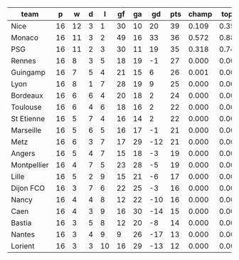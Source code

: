 |    team     | p  | w  | d | l  | gf | ga | gd  | pts | champ | top2  | top3  | top4  |  5-7  | bot4  | bot3  | bot2  |
|-------------|----|----|---|----|----|----|-----|-----|-------|-------|-------|-------|-------|-------|-------|-------|
| Nice        | 16 | 12 | 3 |  1 | 30 | 10 |  20 |  39 | 0.109 | 0.356 | 0.876 | 0.960 | 0.037 | 0.000 | 0.000 | 0.000|
| Monaco      | 16 | 11 | 3 |  2 | 49 | 16 |  33 |  36 | 0.572 | 0.883 | 0.990 | 0.998 | 0.002 | 0.000 | 0.000 | 0.000|
| PSG         | 16 | 11 | 2 |  3 | 30 | 11 |  19 |  35 | 0.318 | 0.741 | 0.974 | 0.994 | 0.006 | 0.000 | 0.000 | 0.000|
| Rennes      | 16 |  8 | 3 |  5 | 18 | 19 |  -1 |  27 | 0.000 | 0.003 | 0.020 | 0.141 | 0.401 | 0.006 | 0.002 | 0.000|
| Guingamp    | 16 |  7 | 5 |  4 | 21 | 15 |   6 |  26 | 0.001 | 0.007 | 0.049 | 0.280 | 0.441 | 0.002 | 0.000 | 0.000|
| Lyon        | 16 |  8 | 1 |  7 | 28 | 19 |   9 |  25 | 0.000 | 0.005 | 0.044 | 0.244 | 0.445 | 0.002 | 0.001 | 0.000|
| Bordeaux    | 16 |  6 | 6 |  4 | 20 | 18 |   2 |  24 | 0.000 | 0.001 | 0.007 | 0.053 | 0.265 | 0.027 | 0.014 | 0.005|
| Toulouse    | 16 |  6 | 4 |  6 | 18 | 16 |   2 |  22 | 0.000 | 0.002 | 0.024 | 0.166 | 0.421 | 0.005 | 0.002 | 0.000|
| St Etienne  | 16 |  5 | 7 |  4 | 16 | 14 |   2 |  22 | 0.000 | 0.001 | 0.008 | 0.070 | 0.299 | 0.017 | 0.008 | 0.002|
| Marseille   | 16 |  5 | 6 |  5 | 16 | 17 |  -1 |  21 | 0.000 | 0.000 | 0.004 | 0.041 | 0.228 | 0.039 | 0.017 | 0.006|
| Metz        | 16 |  6 | 3 |  7 | 17 | 29 | -12 |  21 | 0.000 | 0.000 | 0.000 | 0.007 | 0.060 | 0.189 | 0.111 | 0.054|
| Angers      | 16 |  5 | 4 |  7 | 15 | 18 |  -3 |  19 | 0.000 | 0.000 | 0.002 | 0.019 | 0.148 | 0.078 | 0.041 | 0.018|
| Montpellier | 16 |  4 | 7 |  5 | 23 | 28 |  -5 |  19 | 0.000 | 0.000 | 0.002 | 0.019 | 0.135 | 0.087 | 0.047 | 0.023|
| Lille       | 16 |  5 | 2 |  9 | 15 | 21 |  -6 |  17 | 0.000 | 0.000 | 0.000 | 0.005 | 0.037 | 0.249 | 0.153 | 0.075|
| Dijon FCO   | 16 |  3 | 7 |  6 | 22 | 25 |  -3 |  16 | 0.000 | 0.000 | 0.000 | 0.004 | 0.038 | 0.272 | 0.177 | 0.096|
| Nancy       | 16 |  4 | 4 |  8 | 12 | 22 | -10 |  16 | 0.000 | 0.000 | 0.000 | 0.001 | 0.016 | 0.398 | 0.276 | 0.159|
| Caen        | 16 |  4 | 3 |  9 | 16 | 30 | -14 |  15 | 0.000 | 0.000 | 0.000 | 0.000 | 0.006 | 0.621 | 0.490 | 0.328|
| Bastia      | 16 |  3 | 5 |  8 | 12 | 20 |  -8 |  14 | 0.000 | 0.000 | 0.000 | 0.000 | 0.013 | 0.457 | 0.323 | 0.195|
| Nantes      | 16 |  3 | 4 |  9 |  9 | 26 | -17 |  13 | 0.000 | 0.000 | 0.000 | 0.000 | 0.002 | 0.758 | 0.648 | 0.500|
| Lorient     | 16 |  3 | 3 | 10 | 16 | 29 | -13 |  12 | 0.000 | 0.000 | 0.000 | 0.000 | 0.001 | 0.793 | 0.691 | 0.539|
